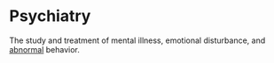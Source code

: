 # Psychiatry

The study and treatment of mental illness, emotional disturbance, and [abnormal](/abnormal) behavior.